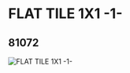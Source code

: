 # FLAT TILE 1X1 -1-
## 81072
![FLAT TILE 1X1 -1-](https://lc-www-live-s.legocdn.com/media/bricks/5/2/81072.jpg)